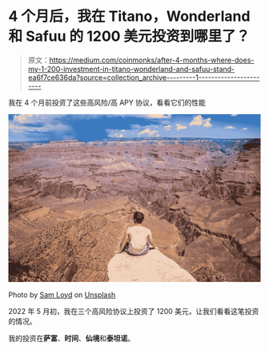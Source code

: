 # 4 个月后，我在 Titano，Wonderland 和 Safuu 的 1200 美元投资到哪里了？

> 原文：<https://medium.com/coinmonks/after-4-months-where-does-my-1-200-investment-in-titano-wonderland-and-safuu-stand-ea6f7ce636da?source=collection_archive---------1----------------------->

我在 4 个月前投资了这些高风险/高 APY 协议，看看它们的性能

![](img/6e89c5819a22fe75af479278af250d03.png)

Photo by [Sam Loyd](https://unsplash.com/@samloyd?utm_source=medium&utm_medium=referral) on [Unsplash](https://unsplash.com?utm_source=medium&utm_medium=referral)

2022 年 5 月初，我在三个高风险协议上投资了 1200 美元，让我们看看这笔投资的情况。

我的投资在**萨富**、**时间**、**仙境**和**泰坦诺**。